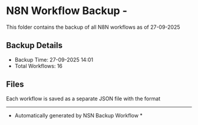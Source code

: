 # N8N Workflow Backup - 
This folder contains the backup of all N8N workflows as of 27-09-2025

## Backup Details
- Backup Time: 27-09-2025 14:01
- Total Workflows: 16

## Files
Each workflow is saved as a separate JSON file with the format

-----------
* Automatically generated by NSN Backup Workflow *